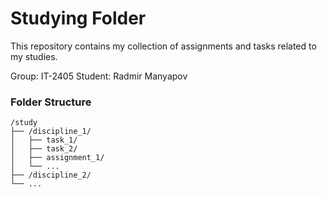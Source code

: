 # Studying Folder

This repository contains my collection of assignments and tasks related to my studies.

Group: IT-2405
Student: Radmir Manyapov

### Folder Structure

```
/study
├── /discipline_1/
│   ├── task_1/
│   ├── task_2/
│   ├── assignment_1/
│   └── ...
├── /discipline_2/
└── ...
```
